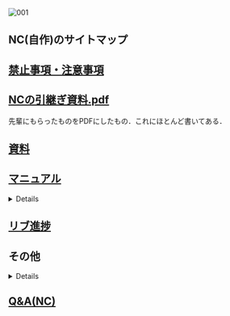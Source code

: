 ![001](https://user-images.githubusercontent.com/103260061/162473789-9089691e-8f72-4ee1-905c-d30d9c441592.png)
## NC(自作)のサイトマップ
## [禁止事項・注意事項](/Wiki/注意事項など/NC(自作).md) 

## [NCの引継ぎ資料.pdf](https://github.com/TeamBirdmanTrial/wiki/files/8452513/NC.pdf)

先輩にもらったものをPDFにしたもの．これにほとんど書いてある．

## [資料](資料%26データ)

## [マニュアル](使い方)
<details>

[注意事項](使い方/注意事項.md)  
[使用ソフト](使い方/使用ソフト.md)  
[CADの編集](使い方/CADの編集.md)  
[NCデータの実行](使い方/NCデータの実行.md)  
[Grbl の設定](使い方/Grblの設定.md)  
[Fusion360の設定](使い方/Fusion360の設定.md)  
[トラブルと対応](その他/トラブルと対応.md)  
</details>

## [リブ進捗](NCリブ進捗)

## その他
<details>

[このNCについて](/Wiki/翼班/NC(自作)/その他/このNCについて.md)  
[トラブルと対応](/Wiki/翼班/NC(自作)/その他/トラブルと対応.md)  
[基板について](/Wiki/翼班/NC(自作)/資料%26データ/メイン基板)  
</details>

 ## [Q&A(NC)](../../Q&A/Q&A(NC).md)

